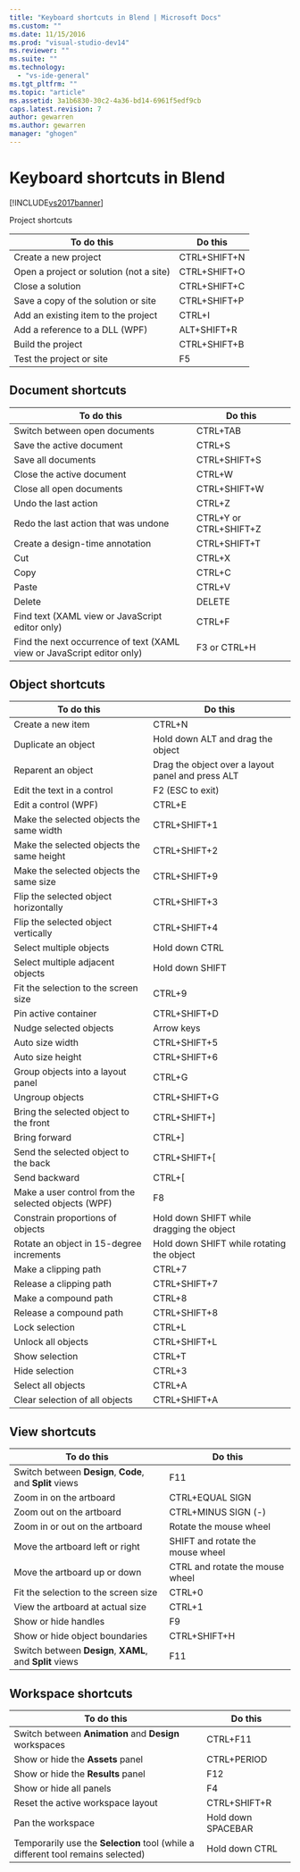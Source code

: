 ```yaml
---
title: "Keyboard shortcuts in Blend | Microsoft Docs"
ms.custom: ""
ms.date: 11/15/2016
ms.prod: "visual-studio-dev14"
ms.reviewer: ""
ms.suite: ""
ms.technology: 
  - "vs-ide-general"
ms.tgt_pltfrm: ""
ms.topic: "article"
ms.assetid: 3a1b6830-30c2-4a36-bd14-6961f5edf9cb
caps.latest.revision: 7
author: gewarren
ms.author: gewarren
manager: "ghogen"
---
```

# Keyboard shortcuts in Blend
[!INCLUDE[vs2017banner](../includes/vs2017banner.md)]

Project shortcuts  
  
|To do this|Do this|  
|----------------|-------------|  
|Create a new project|CTRL+SHIFT+N|  
|Open a project or solution (not a site)|CTRL+SHIFT+O|  
|Close a solution|CTRL+SHIFT+C|  
|Save a copy of the solution or site|CTRL+SHIFT+P|  
|Add an existing item to the project|CTRL+I|  
|Add a reference to a DLL (WPF)|ALT+SHIFT+R|  
|Build the project|CTRL+SHIFT+B|  
|Test the project or site|F5|  
  
## Document shortcuts  
  
|To do this|Do this|  
|----------------|-------------|  
|Switch between open documents|CTRL+TAB|  
|Save the active document|CTRL+S|  
|Save all documents|CTRL+SHIFT+S|  
|Close the active document|CTRL+W|  
|Close all open documents|CTRL+SHIFT+W|  
|Undo the last action|CTRL+Z|  
|Redo the last action that was undone|CTRL+Y or CTRL+SHIFT+Z|  
|Create a design-time annotation|CTRL+SHIFT+T|  
|Cut|CTRL+X|  
|Copy|CTRL+C|  
|Paste|CTRL+V|  
|Delete|DELETE|  
|Find text (XAML view or JavaScript editor only)|CTRL+F|  
|Find the next occurrence of text (XAML view or JavaScript editor only)|F3 or CTRL+H|  
  
## Object shortcuts  
  
|To do this|Do this|  
|----------------|-------------|  
|Create a new item|CTRL+N|  
|Duplicate an object|Hold down ALT and drag the object|  
|Reparent an object|Drag the object over a layout panel and press ALT|  
|Edit the text in a control|F2 (ESC to exit)|  
|Edit a control (WPF)|CTRL+E|  
|Make the selected objects the same width|CTRL+SHIFT+1|  
|Make the selected objects the same height|CTRL+SHIFT+2|  
|Make the selected objects the same size|CTRL+SHIFT+9|  
|Flip the selected object horizontally|CTRL+SHIFT+3|  
|Flip the selected object vertically|CTRL+SHIFT+4|  
|Select multiple objects|Hold down CTRL|  
|Select multiple adjacent objects|Hold down SHIFT|  
|Fit the selection to the screen size|CTRL+9|  
|Pin active container|CTRL+SHIFT+D|  
|Nudge selected objects|Arrow keys|  
|Auto size width|CTRL+SHIFT+5|  
|Auto size height|CTRL+SHIFT+6|  
|Group objects into a layout panel|CTRL+G|  
|Ungroup objects|CTRL+SHIFT+G|  
|Bring the selected object to the front|CTRL+SHIFT+]|  
|Bring forward|CTRL+]|  
|Send the selected object to the back|CTRL+SHIFT+[|  
|Send backward|CTRL+[|  
|Make a user control from the selected objects (WPF)|F8|  
|Constrain proportions of objects|Hold down SHIFT while dragging the object|  
|Rotate an object in 15-degree increments|Hold down SHIFT while rotating the object|  
|Make a clipping path|CTRL+7|  
|Release a clipping path|CTRL+SHIFT+7|  
|Make a compound path|CTRL+8|  
|Release a compound path|CTRL+SHIFT+8|  
|Lock selection|CTRL+L|  
|Unlock all objects|CTRL+SHIFT+L|  
|Show selection|CTRL+T|  
|Hide selection|CTRL+3|  
|Select all objects|CTRL+A|  
|Clear selection of all objects|CTRL+SHIFT+A|  
  
## View shortcuts  
  
|To do this|Do this|  
|----------------|-------------|  
|Switch between **Design**, **Code**, and **Split** views|F11|  
|Zoom in on the artboard|CTRL+EQUAL SIGN|  
|Zoom out on the artboard|CTRL+MINUS SIGN (-)|  
|Zoom in or out on the artboard|Rotate the mouse wheel|  
|Move the artboard left or right|SHIFT and rotate the mouse wheel|  
|Move the artboard up or down|CTRL and rotate the mouse wheel|  
|Fit the selection to the screen size|CTRL+0|  
|View the artboard at actual size|CTRL+1|  
|Show or hide handles|F9|  
|Show or hide object boundaries|CTRL+SHIFT+H|  
|Switch between **Design**, **XAML**, and **Split** views|F11|  
  
## Workspace shortcuts  
  
|To do this|Do this|  
|----------------|-------------|  
|Switch between **Animation** and **Design** workspaces|CTRL+F11|  
|Show or hide the **Assets** panel|CTRL+PERIOD|  
|Show or hide the **Results** panel|F12|  
|Show or hide all panels|F4|  
|Reset the active workspace layout|CTRL+SHIFT+R|  
|Pan the workspace|Hold down SPACEBAR|  
|Temporarily use the **Selection** tool (while a different tool remains selected)|Hold down CTRL|



